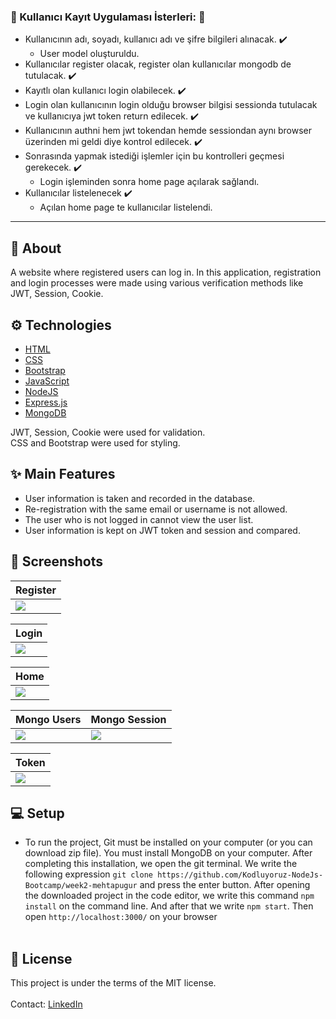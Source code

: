 ### :gem: Kullanıcı Kayıt Uygulaması İsterleri: :gem: 
 
  - Kullanıcının adı, soyadı, kullanıcı adı ve şifre bilgileri alınacak. :heavy_check_mark:
  	- User model oluşturuldu.
  - Kullanıcılar register olacak, register olan kullanıcılar mongodb de tutulacak. :heavy_check_mark:
  - Kayıtlı olan kullanıcı login olabilecek. :heavy_check_mark:
  - Login olan kullanıcının login olduğu browser bilgisi sessionda tutulacak ve kullanıcıya jwt token return edilecek. :heavy_check_mark:
  - Kullanıcının authni hem jwt tokendan hemde sessiondan aynı browser üzerinden mi geldi diye kontrol edilecek. :heavy_check_mark:
  - Sonrasında yapmak istediği işlemler için bu kontrolleri geçmesi gerekecek. :heavy_check_mark:
  	- Login işleminden sonra home page açılarak sağlandı. 
  - Kullanıcılar listelenecek :heavy_check_mark:
  	- Açılan home page te kullanıcılar listelendi. 
<hr>

## :calling: About
A website where registered users can log in. In this application, registration and login processes were made using various verification methods like JWT, Session, Cookie.

## :gear: Technologies

- [HTML](https://www.w3schools.com/html/)
- [CSS](https://www.w3schools.com/css/)
- [Bootstrap](https://getbootstrap.com/docs/)
- [JavaScript](https://www.javascript.com/)
- [NodeJS](https://nodejs.org/en/)
- [Express.js](https://expressjs.com/)
- [MongoDB](https://www.mongodb.com/)

JWT, Session, Cookie were used for validation.<br/>
CSS and Bootstrap were used for styling.
<br/>

## :sparkles: Main Features

  - User information is taken and recorded in the database.
  - Re-registration with the same email or username is not allowed.
  - The user who is not logged in cannot view the user list.
  - User information is kept on JWT token and session and compared.

## :camera_flash: Screenshots

| Register |
| --- |
| <img src="https://user-images.githubusercontent.com/24686636/149600366-5a7828e7-58ef-4125-94fd-ee754cfa6ef6.png"> |

| Login | 
| --- |
| <img src="https://user-images.githubusercontent.com/24686636/149600374-165951d6-c1d4-4068-8235-e28650097575.png"> |

| Home | 
| --- |
| <img src="https://user-images.githubusercontent.com/24686636/149600582-1ed1c14b-edf4-4c71-8730-a736feed40ab.png"> |

| Mongo Users | Mongo Session | 
| --- | --- |
| <img src="https://user-images.githubusercontent.com/24686636/149600682-e72ada7d-a99c-4949-9f51-3df75573a47a.png"> | <img src="https://user-images.githubusercontent.com/24686636/149600686-75539306-bd10-4dc2-9b2a-e932d24c560a.png"> |

| Token | 
| --- |
| <img src="https://user-images.githubusercontent.com/24686636/149600789-13cb185a-b7b9-4bff-8669-50466c89c993.png"> |



## :computer: Setup
  
  - To run the project, Git must be installed on your computer (or you can download zip file). You must install MongoDB on your computer. After completing this installation, we open the git terminal. We write the following expression `git clone https://github.com/Kodluyoruz-NodeJs-Bootcamp/week2-mehtapugur` and press the enter button. After opening the downloaded project in the code editor, we write this command `npm install` on the command line. And after that we write `npm start`. Then open `http://localhost:3000/` on your browser<br/><br/>
 

## :memo: License
This project is under the terms of the MIT license.
<br/>
<br/>
Contact: [LinkedIn](https://www.linkedin.com/in/mehtapugur)

